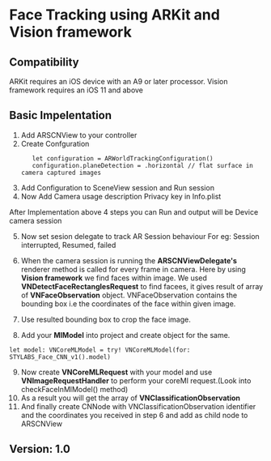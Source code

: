 # Face Tracking using ARKit and Vision framework

## Compatibility

ARKit requires an iOS device with an A9 or later processor.
Vision framework requires an iOS 11 and above

## Basic Impelentation

1. Add ARSCNView to your controller
2. Create Confguration 
   ```
      let configuration = ARWorldTrackingConfiguration()
      configuration.planeDetection = .horizontal // flat surface in camera captured images
   ```
3. Add Configuration to SceneView session and Run session
4. Now Add Camera usage description Privacy key in Info.plist

After Implementation above 4 steps you can Run and output will be Device camera session

5. Now set sesion delegate to track AR Session behaviour 
  For eg: Session interrupted, Resumed, failed 
 
6. When the camera session is running the **ARSCNViewDelegate's** renderer method is called for every frame in camera.
   Here by using **Vision framework**  we find faces within image.
   We used **VNDetectFaceRectanglesRequest** to find facees, it gives result of array of **VNFaceObservation** object.
   VNFaceObservation contains the bounding box i.e the coordinates of the face within given image.
7. Use resulted bounding box to crop the face image.
8. Add your **MlModel** into project and create object for the same. 
```
let model: VNCoreMLModel = try! VNCoreMLModel(for: STYLABS_Face_CNN_v1().model)
```
9. Now create **VNCoreMLRequest** with your model and use **VNImageRequestHandler** to perform your coreMl request.(Look into checkFaceInMlModel() method)
10. As a result you will get the array of **VNClassificationObservation**
11. And finally create CNNode with VNClassificationObservation identifier and the coordinates you received in step 6 and add as child node to  ARSCNView
   

        
## Version: 1.0


